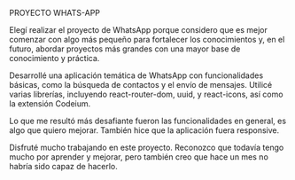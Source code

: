 PROYECTO WHATS-APP

Elegí realizar el proyecto de WhatsApp porque considero que es mejor comenzar con algo más pequeño para fortalecer los conocimientos y, en el futuro, abordar proyectos más grandes con una mayor base de conocimiento y práctica.

Desarrollé una aplicación temática de WhatsApp con funcionalidades básicas, como la búsqueda de contactos y el envío de mensajes. Utilicé varias librerías, incluyendo react-router-dom, uuid, y react-icons, así como la extensión Codeium.

Lo que me resultó más desafiante fueron las funcionalidades en general, es algo que quiero mejorar. También hice que la aplicación fuera responsive.

Disfruté mucho trabajando en este proyecto. Reconozco que todavía tengo mucho por aprender y mejorar, pero también creo que hace un mes no habría sido capaz de hacerlo.